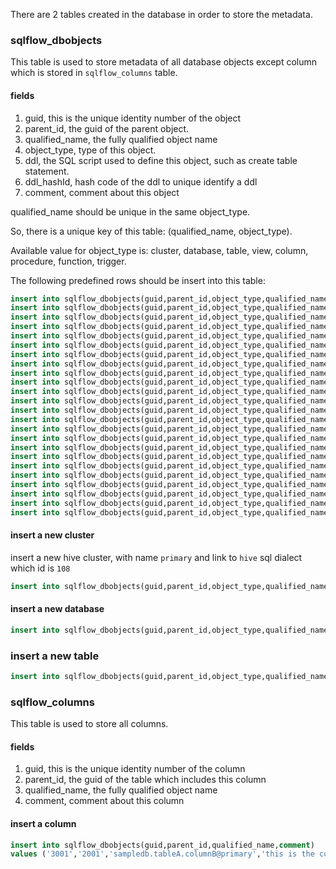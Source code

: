 There are 2 tables created in the database in order to store the metadata.

### sqlflow_dbobjects

This table is used to store metadata of all database objects except column which is stored in `sqlflow_columns` table.

#### fields

1. guid, this is the unique identity number of the object
2. parent_id, the guid of the parent object.
3. qualified_name, the fully qualified object name
4. object_type,  type of this object.
5. ddl, the SQL script used to define this object, such as create table statement.
6. ddl_hashId, hash code of the ddl to unique identify a ddl
7. comment, comment about this object

qualified_name should be unique in the same object_type.

So, there is a unique key of this table: (qualified_name, object_type).

Available value for object_type is: cluster, database, table, view, column, procedure, function, trigger.

The following predefined rows should be insert into this table:

```sql
insert into sqlflow_dbobjects(guid,parent_id,object_type,qualified_name) values ('101','1','sqldialect','bigquery');
insert into sqlflow_dbobjects(guid,parent_id,object_type,qualified_name) values ('102','1','sqldialect','couchbase');
insert into sqlflow_dbobjects(guid,parent_id,object_type,qualified_name) values ('103','1','sqldialect','dax');
insert into sqlflow_dbobjects(guid,parent_id,object_type,qualified_name) values ('104','1','sqldialect','db2');
insert into sqlflow_dbobjects(guid,parent_id,object_type,qualified_name) values ('105','1','sqldialect','exasol');
insert into sqlflow_dbobjects(guid,parent_id,object_type,qualified_name) values ('106','1','sqldialect','greenplum');
insert into sqlflow_dbobjects(guid,parent_id,object_type,qualified_name) values ('107','1','sqldialect','hana');
insert into sqlflow_dbobjects(guid,parent_id,object_type,qualified_name) values ('108','1','sqldialect','hive');
insert into sqlflow_dbobjects(guid,parent_id,object_type,qualified_name) values ('109','1','sqldialect','impala'); 
insert into sqlflow_dbobjects(guid,parent_id,object_type,qualified_name) values ('121','1','sqldialect','informix');
insert into sqlflow_dbobjects(guid,parent_id,object_type,qualified_name) values ('122','1','sqldialect','mdx');
insert into sqlflow_dbobjects(guid,parent_id,object_type,qualified_name) values ('123','1','sqldialect','mysql');
insert into sqlflow_dbobjects(guid,parent_id,object_type,qualified_name) values ('124','1','sqldialect','netezza');
insert into sqlflow_dbobjects(guid,parent_id,object_type,qualified_name) values ('125','1','sqldialect','odbc');
insert into sqlflow_dbobjects(guid,parent_id,object_type,qualified_name) values ('126','1','sqldialect','openedge');
insert into sqlflow_dbobjects(guid,parent_id,object_type,qualified_name) values ('127','1','sqldialect','oracle');
insert into sqlflow_dbobjects(guid,parent_id,object_type,qualified_name) values ('128','1','sqldialect','postgresql');
insert into sqlflow_dbobjects(guid,parent_id,object_type,qualified_name) values ('129','1','sqldialect','redshift');
insert into sqlflow_dbobjects(guid,parent_id,object_type,qualified_name) values ('121','1','sqldialect','snowflake'); 
insert into sqlflow_dbobjects(guid,parent_id,object_type,qualified_name) values ('122','1','sqldialect','sparksql');
insert into sqlflow_dbobjects(guid,parent_id,object_type,qualified_name) values ('123','1','sqldialect','sqlserver'); 
insert into sqlflow_dbobjects(guid,parent_id,object_type,qualified_name) values ('124','1','sqldialect','sybase');
insert into sqlflow_dbobjects(guid,parent_id,object_type,qualified_name) values ('125','1','sqldialect','teradata');
insert into sqlflow_dbobjects(guid,parent_id,object_type,qualified_name) values ('126','1','sqldialect','vertica');
```

#### insert a new cluster

insert a new hive cluster, with name `primary` and link to `hive` sql dialect which id is `108`

```sql
insert into sqlflow_dbobjects(guid,parent_id,object_type,qualified_name) values ('1001','108','cluster','primary');
```

#### insert a new database

```sql
insert into sqlflow_dbobjects(guid,parent_id,object_type,qualified_name) values ('2001','1001','database','sampledb@primary');
```

### insert a new table

```sql
insert into sqlflow_dbobjects(guid,parent_id,object_type,qualified_name) values ('3001','2001','table','sampledb.tableA@primary');
```

### sqlflow_columns

This table is used to store all columns.

#### fields

1. guid, this is the unique identity number of the column
2. parent_id, the guid of the table which includes this column
3. qualified_name, the fully qualified object name
4. comment, comment about this column

#### insert a column

```sql
insert into sqlflow_dbobjects(guid,parent_id,qualified_name,comment) 
values ('3001','2001','sampledb.tableA.columnB@primary','this is the comment');
```
